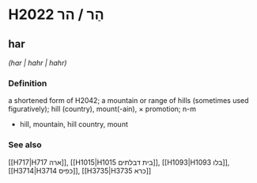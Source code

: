 # H2022 הַר / הר

## har

_(har | hahr | hahr)_

### Definition

a shortened form of H2042; a mountain or range of hills (sometimes used figuratively); hill (country), mount(-ain), × promotion; n-m

- hill, mountain, hill country, mount

### See also

[[H717|H717 ארה]], [[H1015|H1015 בית דבלתים]], [[H1093|H1093 בלו]], [[H3714|H3714 כפיס]], [[H3735|H3735 כרא]]
